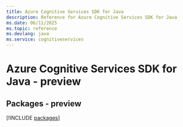 ```yaml
---
title: Azure Cognitive Services SDK for Java
description: Reference for Azure Cognitive Services SDK for Java
ms.date: 06/11/2025
ms.topic: reference
ms.devlang: java
ms.service: cognitiveservices
---
```

# Azure Cognitive Services SDK for Java - preview
## Packages - preview
[!INCLUDE [packages](cognitive-services-index.md)]